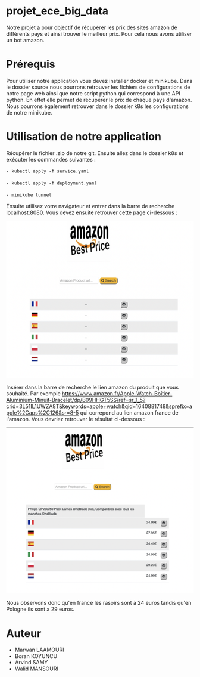 # projet_ece_big_data

Notre projet a pour objectif de récupérer les prix des sites amazon de différents pays et ainsi trouver le meilleur prix. Pour cela nous avons utiliser un bot amazon.

# Prérequis

Pour utiliser notre application vous devez installer docker et minikube. Dans le dossier source nous pourrons retrouver les fichiers de configurations de notre page web ainsi que notre script python qui correspond à une API python. En effet elle permet de récupérer le prix de chaque pays d'amazon. Nous pourrons également retrouver dans le dossier k8s les configurations de notre minikube.

# Utilisation de notre application

Récupérer le fichier .zip de notre git. Ensuite allez dans le dossier k8s et exécuter les commandes suivantes :

    - kubectl apply -f service.yaml

    - kubectl apply -f deployment.yaml
        
    - minikube tunnel

Ensuite utilisez votre navigateur et entrer dans la barre de recherche localhost:8080. Vous devez ensuite retrouver cette page ci-dessous :

![](images/page_de_connexion.png)

Insérer dans la barre de recherche le lien amazon du produit que vous souhaité. Par exemple https://www.amazon.fr/Apple-Watch-Boîtier-Aluminium-Minuit-Bracelet/dp/B09HHGT5SS/ref=sr_1_5?crid=3L51IL1UWZA8T&keywords=apple+watch&qid=1640881748&sprefix=apple%2Caps%2C126&sr=8-5 qui correpond au lien amazon france de l'amazon. 
Vous devriez retrouver le résultat ci-dessous :

![](images/resultat_philips.png)

Nous observons donc qu'en france les rasoirs sont à 24 euros tandis qu'en Pologne ils sont a 29 euros.

# Auteur

 - Marwan LAAMOURI
 - Boran KOYUNCU
 - Arvind SAMY
 - Walid MANSOURI

